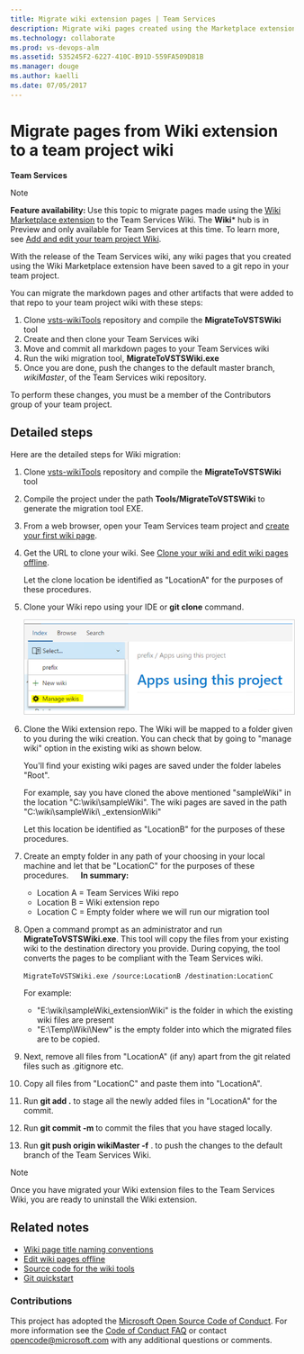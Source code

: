 ```yaml
---
title: Migrate wiki extension pages | Team Services  
description: Migrate wiki pages created using the Marketplace extension to the Visual Studio Team Services (VSTS) wiki 
ms.technology: collaborate
ms.prod: vs-devops-alm
ms.assetid: 535245F2-6227-410C-B91D-559FA509D81B
ms.manager: douge
ms.author: kaelli
ms.date: 07/05/2017
---    
```


# Migrate pages from Wiki extension to a team project wiki

**Team Services**

>[!NOTE]  
><b>Feature availability: </b>Use this topic to migrate pages made using the [Wiki Marketplace  extension](https://marketplace.visualstudio.com/items?itemName=ms-devlabs.wiki) to the Team Services Wiki. The **Wiki*** hub is in Preview and only available for Team Services at this time. To learn more, see [Add and edit your team project Wiki](add-edit-wiki.md).  

With the release of the Team Services wiki, any wiki pages that you created using the Wiki Marketplace extension have been saved to a git repo in your team project.  

You can migrate the markdown pages and other artifacts that were added to that repo to your team project wiki with these steps:  
1.	Clone [vsts-wikiTools](https://github.com/Microsoft/vsts-wikiTools) repository and compile the **MigrateToVSTSWiki** tool
2.	Create and then clone your Team Services wiki    
3.	Move and commit all markdown pages to your Team Services wiki 
4.	Run the wiki migration tool, **MigrateToVSTSWiki.exe** 
5.	Once you are done, push the changes to the default master branch, *wikiMaster*, of the Team Services wiki repository.

To perform these changes, you must be a member of the Contributors group of your team project.  

## Detailed steps
Here are the detailed steps for Wiki migration:

1.	Clone [vsts-wikiTools](https://github.com/Microsoft/vsts-wikiTools) repository and compile the **MigrateToVSTSWiki** tool

2.  Compile the project under the path **Tools/MigrateToVSTSWiki** to generate the migration tool EXE.
  
3.  From a web browser, open your Team Services team project and [create your first wiki page](add-edit-wiki.md#create-wiki).   
 
4.	Get the URL to clone your wiki. See [Clone your wiki and edit wiki pages offline](add-edit-wiki.md#edit-wiki-offline).  
	
	Let the clone location be identified as "LocationA" for the purposes of these procedures.
	
5.	Clone your Wiki repo using your IDE or **git clone** command.

	<img src="_img/wiki/migrate-wiki-manage-wikis.png" alt="Manage wikis menu option" style="border: 1px solid #CCCCCC;" />

6.	Clone the Wiki extension repo. The Wiki will be mapped to a folder given to you during the wiki creation. You can check that by going to "manage wiki" option in the existing wiki as shown below.

	You'll find your existing wiki pages are saved under the folder labeles "Root".

	For example, say you have cloned the above mentioned "sampleWiki" in the location "C:\wiki\sampleWiki". The wiki pages are saved in the path "C:\wiki\sampleWiki\ _extensionWiki"	

	Let this location be identified as "LocationB" for the purposes of these procedures.
 
7.	Create an empty folder in any path of your choosing in your local machine and let that be "LocationC" for the purposes of these procedures.
 
	**In summary:** 
	- Location A = Team Services Wiki repo
	- Location B = Wiki extension repo 
	- Location C = Empty folder where we will run our migration tool

8.	Open a command prompt as an administrator and run **MigrateToVSTSWiki.exe**.  This tool will copy the files from your existing wiki to the destination directory you provide. During copying, the tool converts the pages to be compliant with the Team Services wiki.
 
	`MigrateToVSTSWiki.exe /source:LocationB /destination:LocationC`

	For example:
	- "E:\wiki\sampleWiki\_extensionWiki" is the folder in which the existing wiki files are present
	- "E:\Temp\Wiki\New" is the empty folder into which the migrated files are to be copied.

9. Next, remove all files from "LocationA" (if any) apart from the git related files such as .gitignore etc.

10. Copy all files from "LocationC" and paste them into "LocationA".
 
11.	Run **git add .** to stage all the newly added files in  "LocationA" for the commit.
  
12.	Run **git commit -m <commit message>** to commit the files that you have staged locally.

13.	Run **git push origin wikiMaster -f** . to push the changes to the default branch of the Team Services Wiki.

>[!NOTE]  
>Once you have migrated your Wiki extension files to the Team Services Wiki, you are ready to uninstall the Wiki extension.

## Related notes 
  
- [Wiki page title naming conventions](add-edit-wiki.md#page-title-names)  
- [Edit wiki pages offline](add-edit-wiki.md#edit-wiki-offline)  
- [Source code for the wiki tools](https://github.com/Microsoft/vsts-wikiTools)  
- [Git quickstart](../git/gitquickstart.md)
 

### Contributions 
This project has adopted the [Microsoft Open Source Code of Conduct](https://opensource.microsoft.com/codeofconduct/). For more information see the [Code of Conduct FAQ](https://opensource.microsoft.com/codeofconduct/faq/) or contact [opencode@microsoft.com](mailto:opencode@microsoft.com) with any additional questions or comments.


